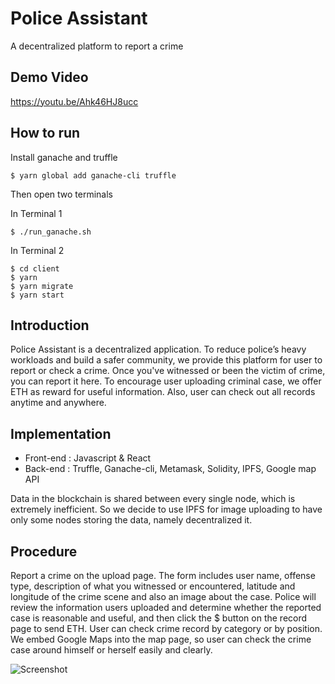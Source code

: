 # Police Assistant
A decentralized platform to report a crime

## Demo Video
https://youtu.be/Ahk46HJ8ucc

## How to run

Install ganache and truffle
```
$ yarn global add ganache-cli truffle
```

Then open two terminals

In Terminal 1
```
$ ./run_ganache.sh
```

In Terminal 2
```
$ cd client
$ yarn
$ yarn migrate
$ yarn start
```

## Introduction

Police Assistant is a decentralized application. To reduce police’s heavy workloads and build a safer community, we provide this platform for user to report or check a crime. Once you've witnessed or been the victim of crime, you can report it here. To encourage user uploading criminal case, we offer ETH as reward for useful information. Also, user can check out all records anytime and anywhere. 

## Implementation

- Front-end : Javascript & React
- Back-end : Truffle, Ganache-cli, Metamask, Solidity, IPFS, Google map API

Data in the blockchain is shared between every single node, which is extremely inefficient. So we decide to use IPFS for image uploading to have only some nodes storing the data, namely decentralized it.

## Procedure

Report a crime on the upload page. The form includes user name, offense type, description of what you witnessed or encountered, latitude and longitude of the crime scene and also an image about the case. Police will review the information users uploaded and determine whether the reported case is reasonable and useful, and then click the $ button on the record page to send ETH. User can check crime record by category or by position. We embed Google Maps into the map page, so user can check the crime case around himself or herself easily and clearly.

![Screenshot](screenshot.png)

